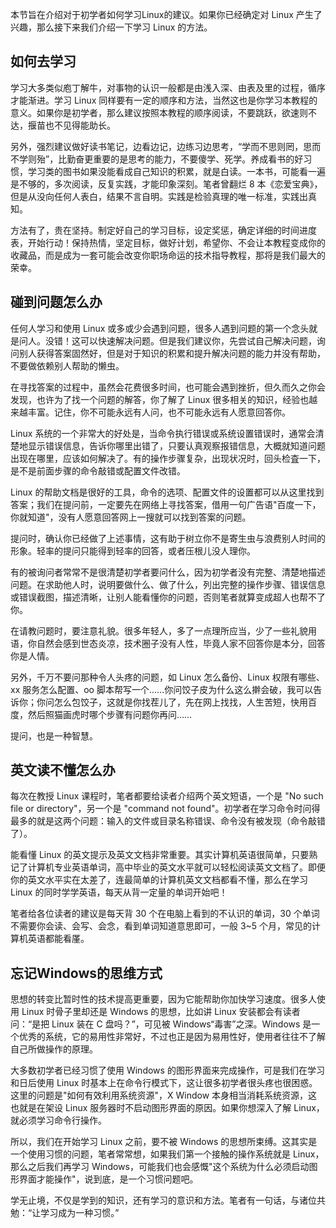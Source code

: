 本节旨在介绍对于初学者如何学习Linux的建议。如果你已经确定对 Linux 产生了兴趣，那么接下来我们介绍一下学习 Linux 的方法。

## 如何去学习

学习大多类似庖丁解牛，对事物的认识一般都是由浅入深、由表及里的过程，循序才能渐进。学习 Linux 同样要有一定的顺序和方法，当然这也是你学习本教程的意义。如果你是初学者，那么建议按照本教程的顺序阅读，不要跳跃，欲速则不达，揠苗也不见得能助长。

另外，强烈建议做好读书笔记，边看边记，边练习边思考，“学而不思则罔，思而不学则殆”，比勤奋更重要的是思考的能力，不要傻学、死学。养成看书的好习惯，学习类的图书如果没能看成自己知识的积累，就是白读。一本书，可能看一遍是不够的，多次阅读，反复实践，才能印象深刻。笔者曾翻烂 8 本《恋爱宝典》，但是从没向任何人表白，结果不言自明。实践是检验真理的唯一标准，实践出真知。

方法有了，贵在坚持。制定好自己的学习目标，设定奖惩，确定详细的时间进度表，开始行动！保持热情，坚定目标，做好计划，希望你、不会让本教程变成你的收藏品，而是成为一套可能会改变你职场命运的技术指导教程，那将是我们最大的荣幸。

## 碰到问题怎么办

任何人学习和使用 Linux 或多或少会遇到问题，很多人遇到问题的第一个念头就是问人。没错！这可以快速解决问题。但是我们建议你，先尝试自己解决问题，询问别人获得答案固然好，但是对于知识的积累和提升解决问题的能力并没有帮助，不要做依赖别人帮助的懒虫。

在寻找答案的过程中，虽然会花费很多时间，也可能会遇到挫折，但久而久之你会发现，也许为了找一个问题的解答，你了解了 Linux 很多相关的知识，经验也越来越丰富。记住，你不可能永远有人问，也不可能永远有人愿意回答你。

Linux 系统的一个非常大的好处是，当命令执行错误或系统设置错误时，通常会清楚地显示错误信息，告诉你哪里出错了，只要认真观察报错信息，大概就知道问题出现在哪里，应该如何解决了。有的操作步骤复杂，出现状况时，回头检査一下，是不是前面步骤的命令敲错或配置文件改错。

Linux 的帮助文档是很好的工具，命令的选项、配置文件的设置都可以从这里找到答案；我们在提问前，一定要先在网络上寻找答案，借用一句广告语"百度一下，你就知道"，没有人愿意回答网上一搜就可以找到答案的问题。

提问时，确认你已经做了上述事情，这有助于树立你不是寄生虫与浪费别人时间的形象。轻率的提问只能得到轻率的回答，或者压根儿没人理你。

有的被询问者常常不是很清楚初学者要问什么，因为初学者没有完整、清楚地描述问题。在求助他人时，说明要做什么、做了什么，列出完整的操作步骤、错误信息或错误截图，描述清晰，让别人能看懂你的问题，否则笔者就算变成超人也帮不了你。

在请教问题时，要注意礼貌。很多年轻人，多了一点理所应当，少了一些礼貌用语，你自然会感到世态炎凉，技术圈子没有人性，毕竟人家不回答你是本分，回答你是人情。

另外，千万不要问那种令人头疼的问题，如 Linux 怎么备份、Linux 权限有哪些、xx 服务怎么配置、oo 脚本帮写一个……你问饺子皮为什么这么擀会破，我可以告诉你；你问怎么包饺子，这就是你找茬儿了，先在网上找找，人生苦短，快用百度，然后照猫画虎时哪个步骤有问题你再问……

提问，也是一种智慧。

## 英文读不懂怎么办

每次在教授 Linux 课程时，笔者都要给读者介绍两个英文短语，一个是 "No such file or directory"，另一个是 "command not found"。初学者在学习命令时问得最多的就是这两个问题：输入的文件或目录名称错误、命令没有被发现（命令敲错了）。

能看懂 Linux 的英文提示及英文文档非常重要。其实计算机英语很简单，只要熟记了计算机专业英语单词，高中毕业的英文水平就可以轻松阅读英文文档了。即便你的英文水平实在太差了，连最简单的计算机英文文档都看不懂，那么在学习 Linux 的同时学学英语，每天从背一定量的单词开始吧！

笔者给各位读者的建议是每天背 30 个在电脑上看到的不认识的单词，30 个单词不需要你会读、会写、会念，看到单词知道意思即可，一般 3~5 个月，常见的计算机英语都能看厪。

## 忘记Windows的思维方式

思想的转变比暂时性的技术提高更重要，因为它能帮助你加快学习速度。很多人使用 Linux 时骨子里却还是 Windows 的思想，比如讲 Linux 安装都会有读者问：“是把 Linux 装在 C 盘吗？”，可见被 Windows“毒害”之深。Windows 是一个优秀的系统，它的易用性非常好，不过也正是因为易用性好，使用者往往不了解自己所做操作的原理。

大多数初学者已经习惯了使用 Windows 的图形界面来完成操作，可是我们在学习和日后使用 Linux 时基本上在命令行模式下，这让很多初学者很头疼也很困惑。这里的问题是"如何有效利用系统资源"，X Window 本身相当消耗系统资源，这也就是在架设 Linux 服务器时不启动图形界面的原因。如果你想深入了解 Linux，就必须学习命令行操作。

所以，我们在开始学习 Linux 之前，要不被 Windows 的思想所束缚。这其实是一个使用习惯的问题，笔者常常想，如果我们第一个接触的操作系统就是 Linux，那么之后我们再学习 Windows，可能我们也会感慨"这个系统为什么必须启动图形界面才能操作"，说到底，是一个习惯问题吧。

学无止境，不仅是学到的知识，还有学习的意识和方法。笔者有一句话，与诸位共勉：“让学习成为一种习惯。”

